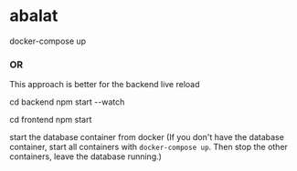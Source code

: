 # abalat

docker-compose up


### OR

This approach is better for the backend live reload


cd backend
npm start --watch

cd frontend
npm start

start the database container from docker (If you don't have the database container, start all containers with `docker-compose up`. Then stop the other containers, leave the database running.)